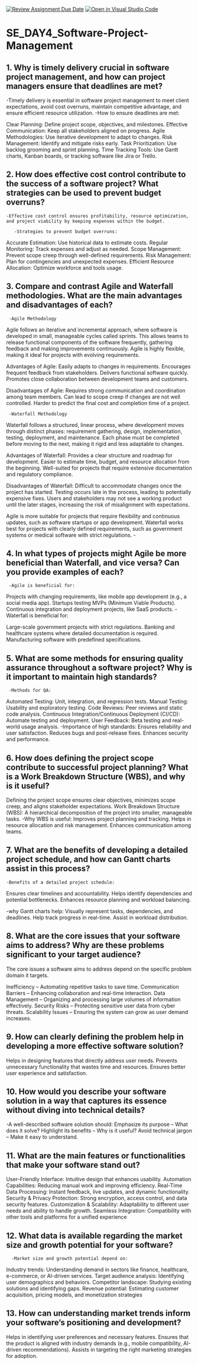 [![Review Assignment Due Date](https://classroom.github.com/assets/deadline-readme-button-22041afd0340ce965d47ae6ef1cefeee28c7c493a6346c4f15d667ab976d596c.svg)](https://classroom.github.com/a/9pw6JKcu)
[![Open in Visual Studio Code](https://classroom.github.com/assets/open-in-vscode-2e0aaae1b6195c2367325f4f02e2d04e9abb55f0b24a779b69b11b9e10269abc.svg)](https://classroom.github.com/online_ide?assignment_repo_id=18435370&assignment_repo_type=AssignmentRepo)
# SE_DAY4_Software-Project-Management
## 1. Why is timely delivery crucial in software project management, and how can project managers ensure that deadlines are met?
  -Timely delivery is essential in software project management to meet client expectations, avoid cost overruns, maintain competitive advantage, and ensure efficient resource utilization.
     -How to ensure deadlines are met:

Clear Planning: Define project scope, objectives, and milestones.
Effective Communication: Keep all stakeholders aligned on progress.
Agile Methodologies: Use iterative development to adapt to changes.
Risk Management: Identify and mitigate risks early.
Task Prioritization: Use backlog grooming and sprint planning.
Time Tracking Tools: Use Gantt charts, Kanban boards, or tracking software like Jira or Trello.

## 2. How does effective cost control contribute to the success of a software project? What strategies can be used to prevent budget overruns?
    -Effective cost control ensures profitability, resource optimization, and project viability by keeping expenses within the budget.

       -Strategies to prevent budget overruns:
Accurate Estimation: Use historical data to estimate costs.
Regular Monitoring: Track expenses and adjust as needed.
Scope Management: Prevent scope creep through well-defined requirements.
Risk Management: Plan for contingencies and unexpected expenses.
Efficient Resource Allocation: Optimize workforce and tools usage.
    
## 3. Compare and contrast Agile and Waterfall methodologies. What are the main advantages and disadvantages of each?
     -Agile Methodology
Agile follows an iterative and incremental approach, where software is developed in small, manageable cycles called sprints. This allows teams to release functional components of the software frequently, gathering feedback and making improvements continuously. Agile is highly flexible, making it ideal for projects with evolving requirements.

Advantages of Agile:
Easily adapts to changes in requirements.
Encourages frequent feedback from stakeholders.
Delivers functional software quickly.
Promotes close collaboration between development teams and customers.

Disadvantages of Agile:
Requires strong communication and coordination among team members.
Can lead to scope creep if changes are not well controlled.
Harder to predict the final cost and completion time of a project.

     -Waterfall Methodology

Waterfall follows a structured, linear process, where development moves through distinct phases: requirement gathering, design, implementation, testing, deployment, and maintenance. Each phase must be completed before moving to the next, making it rigid and less adaptable to changes.

Advantages of Waterfall:
Provides a clear structure and roadmap for development.
Easier to estimate time, budget, and resource allocation from the beginning.
Well-suited for projects that require extensive documentation and regulatory compliance.

Disadvantages of Waterfall:
Difficult to accommodate changes once the project has started.
Testing occurs late in the process, leading to potentially expensive fixes.
Users and stakeholders may not see a working product until the later stages, increasing the risk of misalignment with expectations.

Agile is more suitable for projects that require flexibility and continuous updates, such as software startups or app development.
Waterfall works best for projects with clearly defined requirements, such as government systems or medical software with strict regulations.
     -
## 4. In what types of projects might Agile be more beneficial than Waterfall, and vice versa? Can you provide examples of each?
     -Agile is beneficial for:

Projects with changing requirements, like mobile app development (e.g., a social media app).
Startups testing MVPs (Minimum Viable Products).
Continuous integration and deployment projects, like SaaS products.
    -Waterfall is beneficial for:

Large-scale government projects with strict regulations.
Banking and healthcare systems where detailed documentation is required.
Manufacturing software with predefined specifications.
     
## 5. What are some methods for ensuring quality assurance throughout a software project? Why is it important to maintain high standards?
     -Methods for QA:
Automated Testing: Unit, integration, and regression tests.
Manual Testing: Usability and exploratory testing.
Code Reviews: Peer reviews and static code analysis.
Continuous Integration/Continuous Deployment (CI/CD): Automate testing and deployment.
User Feedback: Beta testing and real-world usage analysis.
   -Importance of high standards:
Ensures reliability and user satisfaction.
Reduces bugs and post-release fixes.
Enhances security and performance.
## 6. How does defining the project scope contribute to successful project planning? What is a Work Breakdown Structure (WBS), and why is it useful?

Defining the project scope ensures clear objectives, minimizes scope creep, and aligns stakeholder expectations.
Work Breakdown Structure (WBS): A hierarchical decomposition of the project into smaller, manageable tasks.
     -Why WBS is useful:
Improves project planning and tracking.
Helps in resource allocation and risk management.
Enhances communication among teams.

## 7. What are the benefits of developing a detailed project schedule, and how can Gantt charts assist in this process?
    -Benefits of a detailed project schedule:
Ensures clear timelines and accountability.
Helps identify dependencies and potential bottlenecks.
Enhances resource planning and workload balancing.

  -why Gantt charts help:
Visually represent tasks, dependencies, and deadlines.
Help track progress in real-time.
Assist in workload distribution.
## 8. What are the core issues that your software aims to address? Why are these problems significant to your target audience?
The core issues a software aims to address depend on the specific problem domain it targets.

Inefficiency – Automating repetitive tasks to save time.
Communication Barriers – Enhancing collaboration and real-time interaction.
Data Management – Organizing and processing large volumes of information effectively.
Security Risks – Protecting sensitive user data from cyber threats.
Scalability Issues – Ensuring the system can grow as user demand increases.

## 9. How can clearly defining the problem help in developing a more effective software solution?
Helps in designing features that directly address user needs.
Prevents unnecessary functionality that wastes time and resources.
Ensures better user experience and satisfaction.
## 10. How would you describe your software solution in a way that captures its essence without diving into technical details?
   -A well-described software solution should:
Emphasize its purpose – What does it solve?
Highlight its benefits – Why is it useful?
Avoid technical jargon – Make it easy to understand.

## 11. What are the main features or functionalities that make your software stand out?
  User-Friendly Interface: Intuitive design that enhances usability.
Automation Capabilities: Reducing manual work and improving efficiency.
Real-Time Data Processing: Instant feedback, live updates, and dynamic functionality.
Security & Privacy Protection: Strong encryption, access control, and data security features.
Customization & Scalability: Adaptability to different user needs and ability to handle growth.
Seamless Integration: Compatibility with other tools and platforms for a unified experience

## 12. What data is available regarding the market size and growth potential for your software?
      -Market size and growth potential depend on:
Industry trends: Understanding demand in sectors like finance, healthcare, e-commerce, or AI-driven services.
Target audience analysis: Identifying user demographics and behaviors.
Competitor landscape: Studying existing solutions and identifying gaps.
Revenue potential: Estimating customer acquisition, pricing models, and monetization strategies

## 13. How can understanding market trends inform your software’s positioning and development?
Helps in identifying user preferences and necessary features.
Ensures that the product is aligned with industry demands (e.g., mobile compatibility, AI-driven recommendations).
Assists in targeting the right marketing strategies for adoption.
